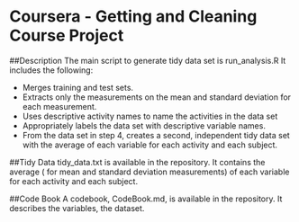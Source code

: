 # Coursera - Getting and Cleaning Course Project
##Description
The main script to generate tidy data set is run_analysis.R
It includes the following:
* Merges training and test sets.
* Extracts only the measurements on the mean and standard deviation for each measurement.
* Uses descriptive activity names to name the activities in the data set
* Appropriately labels the data set with descriptive variable names.
* From the data set in step 4, creates a second, independent tidy data set with the average of each variable for each activity and each subject.

##Tidy Data
tidy_data.txt is available in the repository. It contains the average ( for mean and standard deviation measurements) of each variable for each activity and each subject.

##Code Book
A codebook, CodeBook.md, is available in the repository. It describes the variables, the dataset.

